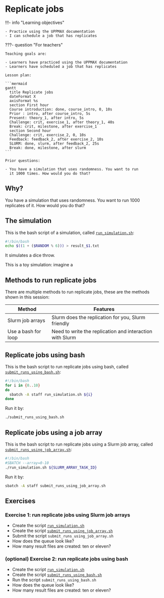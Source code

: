 # Replicate jobs

!!!- info "Learning objectives"

    - Practice using the UPPMAX documentation
    - I can schedule a job that has replicates

???- question "For teachers"

    Teaching goals are:

    - Learners have practiced using the UPPMAX documentation
    - Learners have scheduled a job that has replicates

    Lesson plan:

    ```mermaid
    gantt
      title Replicate jobs
      dateFormat X
      axisFormat %s
      section First hour
      Course introduction: done, course_intro, 0, 10s
      Prior : intro, after course_intro, 5s
      Present: theory_1, after intro, 5s
      Challenge: crit, exercise_1, after theory_1, 40s
      Break: crit, milestone, after exercise_1
      section Second hour
      Challenge: crit, exercise_2, 0, 10s
      Feedback: feedback_2, after exercise_2, 10s
      SLURM: done, slurm, after feedback_2, 25s
      Break: done, milestone, after slurm
    ```

    Prior questions:

    - You have a simulation that uses randomness. You want to run
      it 1000 times. How would you do that?


## Why?

You have a simulation that uses randomness. 
You want to run 1000 replicates of it. How would you do that?

## The simulation

This is the bash script of a simulation,
called [`run_simulation.sh`](scripts/run_simulation.sh):

```bash
#!/bin/bash
echo $((1 + ($RANDOM % 6))) > result_$1.txt
```

It simulates a dice throw.

This is a toy simulation: imagine a 

## Methods to run replicate jobs

There are multiple methods to run replicate jobs,
these are the methods shown in this session:

Method             |Features
-------------------|--------------------------------------------------------
Slurm job arrays   |Slurm does the replication for you, Slurm friendly
Use a bash for loop|Need to write the replication and interaction with Slurm

## Replicate jobs using bash

This is the bash script to run replicate jobs using bash,
called [`submit_runs_using_bash.sh`](scripts/submit_runs_using_bash.sh):

```bash
#!/bin/bash
for i in {0..10}
do
  sbatch -A staff run_simulation.sh ${i}
done
```

Run it by:

```bash
./submit_runs_using_bash.sh
```

## Replicate jobs using a job array

This is the bash script to run replicate jobs using a Slurm job array,
called [`submit_runs_using_job_array.sh`](scripts/submit_runs_using_job_array.sh):

```bash
#!/bin/bash
#SBATCH --array=0-10
./run_simulation.sh ${SLURM_ARRAY_TASK_ID}
```

Run it by:

```bash
sbatch -A staff submit_runs_using_job_array.sh
```

## Exercises

### Exercise 1: run replicate jobs using Slurm job arrays

- Create the script [`run_simulation.sh`](scripts/run_simulation.sh)
- Create the script [`submit_runs_using_job_array.sh`](scripts/submit_runs_using_job_array.sh)
- Submit the script `submit_runs_using_job_array.sh`
- How does the queue look like?
- How many result files are created: ten or eleven?

### (optional) Exercise 2: run replicate jobs using bash

- Create the script [`run_simulation.sh`](scripts/run_simulation.sh)
- Create the script [`submit_runs_using_bash.sh`](scripts/submit_runs_using_bash.sh)
- Run the script `submit_runs_using_bash.sh`
- How does the queue look like?
- How many result files are created: ten or eleven?

